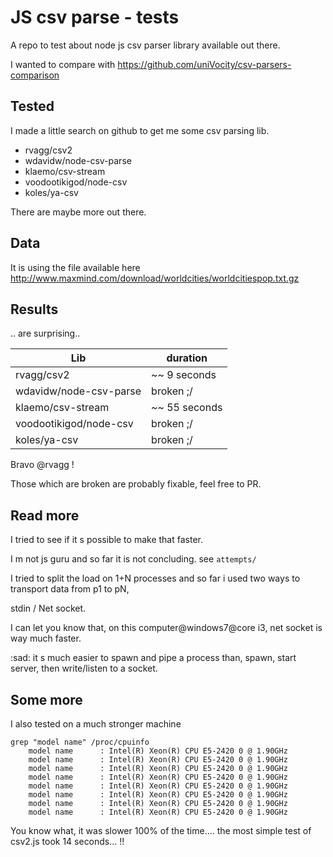 # JS csv parse - tests

A repo to test about node js csv parser library available out there.

I wanted to compare with https://github.com/uniVocity/csv-parsers-comparison

## Tested

I made a little search on github to get me some csv parsing lib.

- rvagg/csv2
- wdavidw/node-csv-parse
- klaemo/csv-stream
- voodootikigod/node-csv
- koles/ya-csv

There are maybe more out there.

## Data

It is using the file available here
http://www.maxmind.com/download/worldcities/worldcitiespop.txt.gz

## Results

.. are surprising..

Lib  | duration
------------- | -------------
rvagg/csv2  | ~~ 9 seconds
wdavidw/node-csv-parse  | broken ;/
klaemo/csv-stream  | ~~ 55 seconds
voodootikigod/node-csv  | broken ;/
koles/ya-csv  | broken ;/


Bravo @rvagg !

Those which are broken are probably fixable, feel free to PR.

## Read more

I tried to see if it s possible to make that faster.

I m not js guru and so far it is not concluding. see `attempts/`

I tried to split the load on 1+N processes and so far i used two ways to transport data from p1 to pN,

stdin / Net socket.

I can let you know that, on this computer@windows7@core i3, net socket is way much faster.

:sad: it s much easier to spawn and pipe a process than, spawn, start server, then write/listen to a socket.

## Some more

I also tested on a much stronger machine
```
grep "model name" /proc/cpuinfo
    model name      : Intel(R) Xeon(R) CPU E5-2420 0 @ 1.90GHz
    model name      : Intel(R) Xeon(R) CPU E5-2420 0 @ 1.90GHz
    model name      : Intel(R) Xeon(R) CPU E5-2420 0 @ 1.90GHz
    model name      : Intel(R) Xeon(R) CPU E5-2420 0 @ 1.90GHz
    model name      : Intel(R) Xeon(R) CPU E5-2420 0 @ 1.90GHz
    model name      : Intel(R) Xeon(R) CPU E5-2420 0 @ 1.90GHz
    model name      : Intel(R) Xeon(R) CPU E5-2420 0 @ 1.90GHz
    model name      : Intel(R) Xeon(R) CPU E5-2420 0 @ 1.90GHz
```

You know what, it was slower 100% of the time.... the most simple test of csv2.js took 14 seconds... !!
